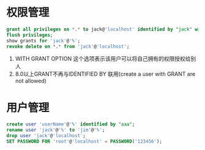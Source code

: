 # 权限管理
```sql
grant all privileges on *.* to jack@'localhost' identified by "jack" with grant option;
flush privileges;
show grants for 'jack'@'%';
revoke delete on *.* from 'jack'@'localhost';
```
1. WITH GRANT OPTION 这个选项表示该用户可以将自己拥有的权限授权给别人
2. 8.0以上GRANT不再与IDENTIFIED BY 联用(create a user with GRANT are not allowed)

# 用户管理
```sql
create user 'userName'@'%' identified by "aaa";
rename user 'jack'@'%' to 'jim'@'%';
drop user 'jack'@'localhost';
SET PASSWORD FOR 'root'@'localhost' = PASSWORD('123456');
```

